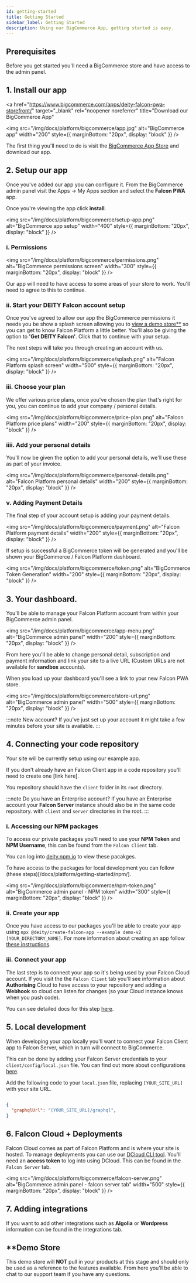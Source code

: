 ```yaml
---
id: getting-started
title: Getting Started
sidebar_label: Getting Started
description: Using our BigCommerce App, getting started is easy.
---
```


## Prerequisites
Before you get started you'll need a BigCommerce store and have access to the admin panel.


## 1. Install our app
<a
  href="https://www.bigcommerce.com/apps/deity-falcon-pwa-storefront/"
  target="_blank"
  rel="noopener noreferrer"
  title="Download our BigCommerce App"
>
  <img
    src="/img/docs/platform/bigcommerce/app.jpg"
    alt="BigCommerce app"
    width="200"
    style={{ marginBottom: "20px", display: "block" }}
  />
</a>

The first thing you'll need to do is visit the [BigCommerce App Store](https://www.bigcommerce.com/apps/deity-falcon-pwa-storefront/) and download our app.

## 2. Setup our app

Once you've added our app you can configure it.  From the BigCommerce admin panel visit the Apps -> My Apps section and select the **Falcon PWA** app.

Once you're viewing the app click **install**.

<img
  src="/img/docs/platform/bigcommerce/setup-app.png"
  alt="BigCommerce app setup"
  width="400"
  style={{ marginBottom: "20px", display: "block" }}
/>

### i. Permissions

<img
  src="/img/docs/platform/bigcommerce/permissions.png"
  alt="BigCommerce permissions screen"
  width="300"
  style={{ marginBottom: "20px", display: "block" }}
/>

Our app will need to have access to some areas of your store to work. You'll need to agree to this to continue.

### ii. Start your DEITY Falcon account setup

Once you've agreed to allow our app the BigCommerce permissions it needs you be show a splash screen allowing you to [view a demo store**](#demo) so you can get to know Falcon Platform a little better. You'll also be giving the option to **'Get DEITY Falcon'**.  Click that to continue with your setup.

The next steps will take you through creating an account with us.

<img
  src="/img/docs/platform/bigcommerce/splash.png"
  alt="Falcon Platform splash screen"
  width="500"
  style={{ marginBottom: "20px", display: "block" }}
/>

### iii. Choose your plan

We offer various price plans, once you've chosen the plan that's right for you, you can continue to add your company / personal details.

<img
  src="/img/docs/platform/bigcommerce/price-plan.png"
  alt="Falcon Platform price plans"
  width="200"
  style={{ marginBottom: "20px", display: "block" }}
/>

### iiii. Add your personal details

You'll now be given the option to add your personal details, we'll use these as part of your invoice.

<img
  src="/img/docs/platform/bigcommerce/personal-details.png"
  alt="Falcon Platform personal details"
  width="200"
  style={{ marginBottom: "20px", display: "block" }}
/>

### v. Adding Payment Details

The final step of your account setup is adding your payment details.

<img
  src="/img/docs/platform/bigcommerce/payment.png"
  alt="Falcon Platform payment details"
  width="200"
  style={{ marginBottom: "20px", display: "block" }}
/>

If setup is successful a BigCommerce token will be generated and you'll be shown your BigCommerce / Falcon Platform dashboard.

<img
  src="/img/docs/platform/bigcommerce/token.png"
  alt="BigCommerce Token Generation"
  width="200"
  style={{ marginBottom: "20px", display: "block" }}
/>

## 3. Your dashboard.

You'll be able to manage your Falcon Platform account from within your BigCommerce admin panel.

<img
  src="/img/docs/platform/bigcommerce/app-menu.png"
  alt="BigCommerce admin panel"
  width="200"
  style={{ marginBottom: "20px", display: "block" }}
/>

From here you'll be able to change personal detail, subscription and payment information and link your site to a live URL (Custom URLs are not available for **sandbox** accounts).

When you load up your dashboard you'll see a link to your new Falcon PWA store.

<img
  src="/img/docs/platform/bigcommerce/store-url.png"
  alt="BigCommerce admin panel"
  width="500"
  style={{ marginBottom: "20px", display: "block" }}
/>

:::note New account?
If you've just set up your account it might take a few minutes before your site is available.
:::

## 4. Connecting your code repository

Your site will be currently setup using our example app. 

If you don't already have an Falcon Client app in a code repository you'll need to create one [link here].

You repository should have the `client` folder in its `root` directory.

:::note Do you have an Enterprise account?
If you have an Enterprise account your **Falcon Server** instance should also be in the same code repository. with `client` and `server` directories in the root.
:::

### i. Accessing our NPM packages

To access our private packages you'll need to use your **NPM Token** and **NPM Username**, this can be found from the `Falcon Client` tab.

You can log into [deity.npm.io](https://npm.deity.io/) to view these pacakges.

To have access to the packages for local development you can follow (these steps)[/docs/platform/getting-started/npm/].

<img
  src="/img/docs/platform/bigcommerce/npm-token.png"
  alt="BigCommerce admin panel - NPM token"
  width="300"
  style={{ marginBottom: "20px", display: "block" }}
/>

### ii. Create your app

Once you have access to our packages you'll be able to create your app using `npx @deity/create-falcon-app --example demo-v2 [YOUR_DIRECTORY_NAME]`. For more information about creating an app follow [these instructions](/docs/platform/getting-started/create).

### iii. Connect your app

The last step is to connect your app so it's being used by your Falcon Cloud account. If you visit the the `Falcon Client` tab you'll see information about **Authorising** Cloud to have access to your repository and adding a **Webhook** so cloud can listen for changes (so your Cloud instance knows when you push code).

You can see detailed docs for this step [here](/docs/platform/getting-started/repository).

## 5. Local development

When developing your app locally you'll want to connect your Falcon Client app to Falcon Server, which in turn will connect to BigCommerce.

This can be done by adding your Falcon Server credentials to your `client/config/local.json` file. You can find out more about configurations [here](/docs/platform/configuration/overview).

Add the following code to your `local.json` file, replacing `[YOUR_SITE_URL]` with your site URL.

```json
  
{
  "graphqlUrl": "[YOUR_SITE_URL]/graphql",
}
```

## 6. Falcon Cloud + Deployments

Falcon Cloud comes as part of Falcon Platform and is where your site is hosted. To manage deployments you can use our [DCloud CLI tool](/docs/platform/cloud/installation).  You'll need an **access token** to log into using DCloud. This can be found in the `Falcon Server` tab.

<img
  src="/img/docs/platform/bigcommerce/falcon-server.png"
  alt="BigCommerce admin panel - falcon server tab"
  width="500"
  style={{ marginBottom: "20px", display: "block" }}
/>


## 7. Adding integrations

If you want to add other integrations such as **Algolia** or **Wordpress** information can be found in the integrations tab.


## **Demo Store

This demo store will **NOT** pull in your products at this stage and should only be used as a reference to the features available. From here you'll be able to chat to our support team if you have any questions.
